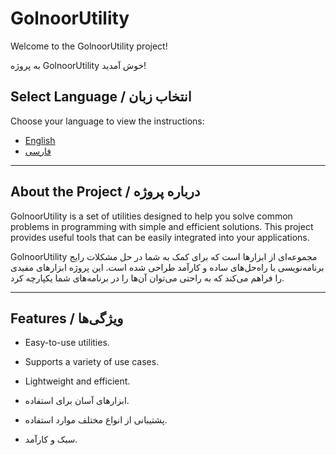 # GolnoorUtility

Welcome to the GolnoorUtility project!

به پروژه GolnoorUtility خوش آمدید!

## Select Language / انتخاب زبان

Choose your language to view the instructions:

- [English](./README-en.md)
- [فارسی](./README-fa.md)

---

## About the Project / درباره پروژه

GolnoorUtility is a set of utilities designed to help you solve common problems in programming with simple and efficient solutions. This project provides useful tools that can be easily integrated into your applications.

GolnoorUtility مجموعه‌ای از ابزارها است که برای کمک به شما در حل مشکلات رایج برنامه‌نویسی با راه‌حل‌های ساده و کارآمد طراحی شده است. این پروژه ابزارهای مفیدی را فراهم می‌کند که به راحتی می‌توان آن‌ها را در برنامه‌های شما یکپارچه کرد.

---

## Features / ویژگی‌ها

- Easy-to-use utilities.
- Supports a variety of use cases.
- Lightweight and efficient.

- ابزارهای آسان برای استفاده.
- پشتیبانی از انواع مختلف موارد استفاده.
- سبک و کارآمد.
